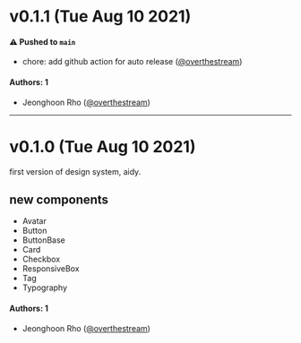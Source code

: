 # v0.1.1 (Tue Aug 10 2021)

#### ⚠️ Pushed to `main`

- chore: add github action for auto release ([@overthestream](https://github.com/overthestream))

#### Authors: 1

- Jeonghoon Rho ([@overthestream](https://github.com/overthestream))

---

# v0.1.0 (Tue Aug 10 2021)

first version of design system, aidy.

## new components

- Avatar
- Button
- ButtonBase
- Card
- Checkbox
- ResponsiveBox
- Tag
- Typography

#### Authors: 1

- Jeonghoon Rho ([@overthestream](https://github.com/overthestream))
